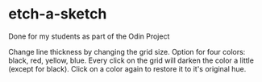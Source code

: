 # etch-a-sketch

Done for my students as part of the Odin Project

Change line thickness by changing the grid size.
Option for four colors: black, red, yellow, blue.
Every click on the grid will darken the color a little (except for black).
Click on a color again to restore it to it's original hue.


